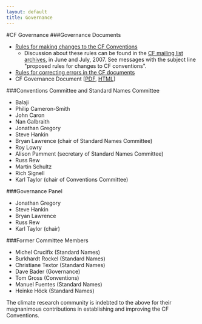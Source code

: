 ```yaml
---
layout: default
title: Governance
---
```


#CF Governance
###Governance Documents
* [Rules for making changes to the CF Conventions][rules]
  * Discussion about these rules can be found in the [CF mailing list archives][mail], in June and July, 2007. See messages with the subject line "proposed rules for changes to CF conventions".
* [Rules for correcting errors in the CF documents][errors]
* CF Governance Document  [[PDF][pdf], [HTML][html]]
 

###Conventions Committee and Standard Names Committee
* Balaji
* Philip Cameron-Smith
* John Caron
* Nan Galbraith
* Jonathan Gregory
* Steve Hankin
* Bryan Lawrence (chair of Standard Names Committee)
* Roy Lowry
* Alison Pamment (secretary of Standard Names Committee)
* Russ Rew
* Martin Schultz
* Rich Signell
* Karl Taylor (chair of Conventions Committee)
 

###Governance Panel
* Jonathan Gregory
* Steve Hankin
* Bryan Lawrence
* Russ Rew
* Karl Taylor (chair)
 

###Former Committee Members
* Michel Crucifix (Standard Names)
* Burkhardt Rockel (Standard Names)
* Christiane Textor (Standard Names)
* Dave Bader (Governance)
* Tom Gross (Conventions)
* Manuel Fuentes (Standard Names)
* Heinke Höck (Standard Names)

The climate research community is indebted to the above for their magnanimous contributions in establishing and improving the CF Conventions.

[rules]: http://Climate-Forecast.github.io/rules.html
[errors]: http://Climate-Forecast.github.io/errors.html
[mail]: http://www.cgd.ucar.edu/pipermail/cf-metadata
[html]: http://Climate-Forecast.github.io/white-papers/cf2_whitepaper_final.html
[pdf]: http://Climate-Forecast.github.io/white-papers/cf2_whitepaper_final.pdf
